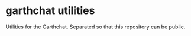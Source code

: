 # garthchat utilities
 Utilities for the Garthchat. Separated so that this repository can be public.
